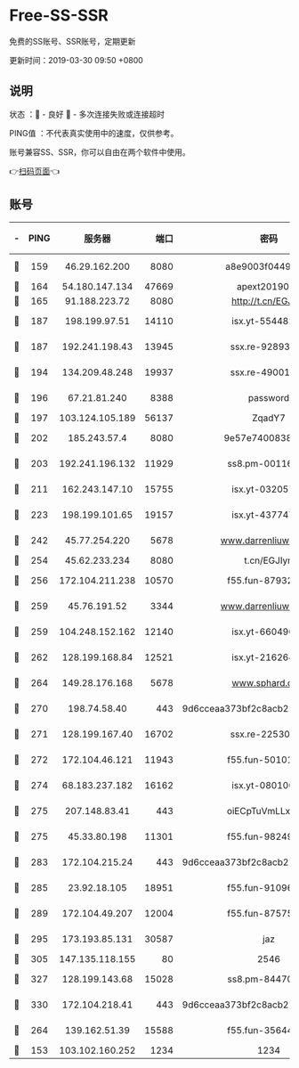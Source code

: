 # Free-SS-SSR

免费的SS账号、SSR账号，定期更新

更新时间：2019-03-30 09:50 +0800

## 说明

状态     ：🙂 - 良好 🙁 - 多次连接失败或连接超时

PING值   ：不代表真实使用中的速度，仅供参考。

账号兼容SS、SSR，你可以自由在两个软件中使用。

👉[扫码页面](https://liesauer.github.io/Free-SS-SSR/)👈

## 账号

|-|PING|服务器|端口|密码|加密方式|区域|
|:----:|:----:|:-----:|-----:|:----:|:----:|:----:|
|🙂|159|46.29.162.200|8080|a8e9003f0449cea5|chacha20-ietf|RU|
|🙂|164|54.180.147.134|47669|apext2019001|chacha20|KR|
|🙂|165|91.188.223.72|8080|http://t.cn/EGJIyrl|rc4-md5|RU|
|🙂|187|198.199.97.51|14110|isx.yt-55448216|aes-256-cfb|US|
|🙂|187|192.241.198.43|13945|ssx.re-92893313|aes-256-cfb|US|
|🙂|194|134.209.48.248|19937|ssx.re-49001523|aes-256-cfb|US|
|🙂|196|67.21.81.240|8388|password|aes-256-cfb|US|
|🙂|197|103.124.105.189|56137|ZqadY7|chacha20|US|
|🙂|202|185.243.57.4|8080|9e57e7400838a01e|chacha20-ietf|US|
|🙂|203|192.241.196.132|11929|ss8.pm-00116909|aes-256-cfb|US|
|🙂|211|162.243.147.10|15755|isx.yt-03205725|aes-256-cfb|US|
|🙂|223|198.199.101.65|19157|isx.yt-43774742|aes-256-cfb|US|
|🙂|242|45.77.254.220|5678|www.darrenliuwei.com|aes-256-cfb|SG|
|🙂|254|45.62.233.234|8080|t.cn/EGJIyrl|rc4-md5|CA|
|🙂|256|172.104.211.238|10570|f55.fun-87932091|aes-256-cfb|US|
|🙂|259|45.76.191.52|3344|www.darrenliuwei.com|aes-256-cfb|JP|
|🙂|259|104.248.152.162|12140|isx.yt-66049026|aes-256-cfb|SG|
|🙂|262|128.199.168.84|12521|isx.yt-21626467|aes-256-cfb|SG|
|🙂|264|149.28.176.168|5678|www.sphard.com|aes-256-cfb|AU|
|🙂|270|198.74.58.40|443|9d6cceaa373bf2c8acb22e60b6a58be6|aes-256-cfb|US|
|🙂|271|128.199.167.40|16702|ssx.re-22530324|aes-256-cfb|SG|
|🙂|272|172.104.46.121|11943|f55.fun-50101204|aes-256-cfb|SG|
|🙂|274|68.183.237.182|16162|isx.yt-08010046|aes-256-cfb|SG|
|🙂|275|207.148.83.41|443|oiECpTuVmLLxk4Ts|aes-256-cfb|AU|
|🙂|275|45.33.80.198|11301|f55.fun-98249734|aes-256-cfb|US|
|🙂|283|172.104.215.24|443|9d6cceaa373bf2c8acb22e60b6a58be6|aes-256-cfb|US|
|🙂|285|23.92.18.105|18951|f55.fun-91096122|aes-256-cfb|US|
|🙂|289|172.104.49.207|12004|f55.fun-87575174|aes-256-cfb|SG|
|🙂|295|173.193.85.131|30587|jaz|aes-256-cfb|US|
|🙂|305|147.135.118.155|80|2546|chacha20|US|
|🙂|327|128.199.143.68|15028|ss8.pm-84470034|aes-256-cfb|SG|
|🙂|330|172.104.218.41|443|9d6cceaa373bf2c8acb22e60b6a58be6|aes-256-cfb|US|
|🙂|264|139.162.51.39|15588|f55.fun-35644357|aes-256-cfb|SG|
|🙁|153|103.102.160.252|1234|1234|rc4-md5|JP|
